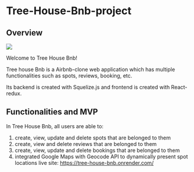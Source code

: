 # Tree-House-Bnb-project
## Overview
<img src="https://github.com/daniellelei/tree-house-bnb-project/blob/main/assets/May-30-2023%2012-32-52.gif?raw=true" />

Welcome to Tree House Bnb!

Tree house Bnb is a Airbnb-clone web application which has multiple functionalities such as spots, reviews, booking, etc.

Its backend is created with Squelize.js and frontend is created with React-redux.

## Functionalities and MVP
In Tree House Bnb, all users are able to:
1. create, view, update and delete spots that are belonged to them
2. create, view and delete reviews that are belonged to them
3. create, view, update and delete bookings that are belonged to them
4. integrated Google Maps with Geocode API to dynamically present spot locations
live site: https://tree-house-bnb.onrender.com/
